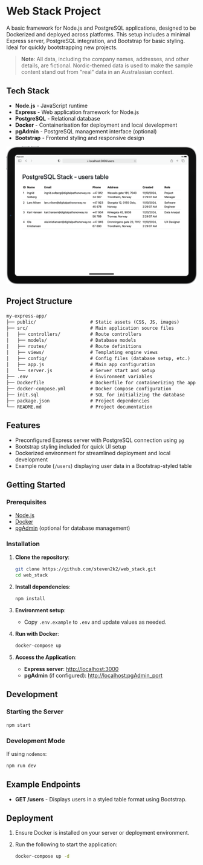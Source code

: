 # Web Stack Project

A basic framework for Node.js and PostgreSQL applications, designed to be Dockerized and deployed across platforms. This setup includes a minimal Express server, PostgreSQL integration, and Bootstrap for basic styling. Ideal for quickly
bootstrapping new projects.

> **Note**: All data, including the company names, addresses, and other details, are fictional.
> Nordic-themed data is used to make the sample content stand out from "real" data in an Australasian context.

## Tech Stack

- **Node.js** - JavaScript runtime
- **Express** - Web application framework for Node.js
- **PostgreSQL** - Relational database
- **Docker** - Containerisation for deployment and local development
- **pgAdmin** - PostgreSQL management interface (optional)
- **Bootstrap** - Frontend styling and responsive design

![Screenshot](public/images/screenshot.png)

## Project Structure

```plaintext
my-express-app/
├── public/                    # Static assets (CSS, JS, images)
├── src/                       # Main application source files
│   ├── controllers/           # Route controllers
│   ├── models/                # Database models
│   ├── routes/                # Route definitions
│   ├── views/                 # Templating engine views
│   ├── config/                # Config files (database setup, etc.)
│   ├── app.js                 # Main app configuration
│   └── server.js              # Server start and setup
├── .env                       # Environment variables
├── Dockerfile                 # Dockerfile for containerizing the app
├── docker-compose.yml         # Docker Compose configuration
├── init.sql                   # SQL for initializing the database
├── package.json               # Project dependencies
└── README.md                  # Project documentation
```

## Features

- Preconfigured Express server with PostgreSQL connection using `pg`
- Bootstrap styling included for quick UI setup
- Dockerized environment for streamlined deployment and local development
- Example route (`/users`) displaying user data in a Bootstrap-styled table

## Getting Started

### Prerequisites

- [Node.js](https://nodejs.org/)
- [Docker](https://www.docker.com/)
- [pgAdmin](https://www.pgadmin.org/) (optional for database management)

### Installation

1. **Clone the repository**:
   ```bash
   git clone https://github.com/steven2k2/web_stack.git
   cd web_stack
   ```

2. **Install dependencies**:
   ```bash
   npm install
   ```

3. **Environment setup**:
    - Copy `.env.example` to `.env` and update values as needed.

4. **Run with Docker**:
   ```bash
   docker-compose up
   ```

5. **Access the Application**:
    - **Express server**: [http://localhost:3000](http://localhost:3000)
    - **pgAdmin** (if configured): [http://localhost:pgAdmin_port](http://localhost:pgAdmin_port)

## Development

### Starting the Server

```bash
npm start
```

### Development Mode

If using `nodemon`:

```bash
npm run dev
```

## Example Endpoints

- **GET /users** - Displays users in a styled table format using Bootstrap.

## Deployment

1. Ensure Docker is installed on your server or deployment environment.
2. Run the following to start the application:

   ```bash
   docker-compose up -d
   ```
